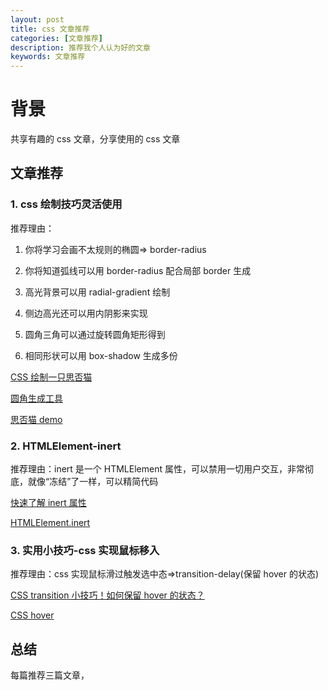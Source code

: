 ```yaml
---
layout: post
title: css 文章推荐
categories: [文章推荐]
description: 推荐我个人认为好的文章
keywords: 文章推荐
---
```


# 背景

共享有趣的 css 文章，分享使用的 css 文章

## 文章推荐

### 1. css 绘制技巧灵活使用

推荐理由：

1. 你将学习会画不太规则的椭圆=> border-radius

2. 你将知道弧线可以用 border-radius 配合局部 border 生成

3. 高光背景可以用 radial-gradient 绘制

4. 侧边高光还可以用内阴影来实现

5. 圆角三角可以通过旋转圆角矩形得到

6. 相同形状可以用 box-shadow 生成多份

[CSS 绘制一只思否猫](https://mp.weixin.qq.com/s/kjEnPlvOAyMqpyjgKL2ypw)

[圆角生成工具](https://9elements.github.io/fancy-border-radius)

[思否猫 demo](https://runjs.work/projects/a47d1c2f1ba44b99)

### 2. HTMLElement-inert

推荐理由：inert 是一个 HTMLElement 属性，可以禁用一切用户交互，非常彻底，就像“冻结”了一样，可以精简代码

[快速了解 inert 属性](https://mp.weixin.qq.com/s/VfIo7A1CDNd2iSI_3p_rWA)

[HTMLElement.inert](https://developer.mozilla.org/en-US/docs/Web/API/HTMLElement/inert)

### 3. 实用小技巧-css 实现鼠标移入

推荐理由：css 实现鼠标滑过触发选中态=>transition-delay(保留 hover 的状态)

[CSS transition 小技巧！如何保留 hover 的状态？](https://mp.weixin.qq.com/s/CIBOH-BQRMW1LKzm_iv-sQ)

[CSS hover](https://runjs.work/projects/9d4fe075f4504274)

## 总结

每篇推荐三篇文章，

